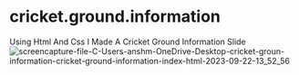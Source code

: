 # cricket.ground.information
 Using Html And Css I Made A Cricket Ground Information Slide
![screencapture-file-C-Users-anshm-OneDrive-Desktop-cricket-groun-information-cricket-ground-information-index-html-2023-09-22-13_52_56](https://github.com/Ansh-02/cricket.ground.information/assets/144118177/b1b056c7-624a-4cd3-be7a-c4d141ecadce)
